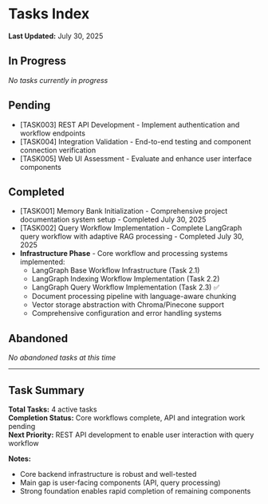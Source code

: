 # Tasks Index

**Last Updated:** July 30, 2025

## In Progress
*No tasks currently in progress*

## Pending
- [TASK003] REST API Development - Implement authentication and workflow endpoints
- [TASK004] Integration Validation - End-to-end testing and component connection verification
- [TASK005] Web UI Assessment - Evaluate and enhance user interface components

## Completed  
- [TASK001] Memory Bank Initialization - Comprehensive project documentation system setup - Completed July 30, 2025
- [TASK002] Query Workflow Implementation - Complete LangGraph query workflow with adaptive RAG processing - Completed July 30, 2025
- **Infrastructure Phase** - Core workflow and processing systems implemented:
  - LangGraph Base Workflow Infrastructure (Task 2.1) 
  - LangGraph Indexing Workflow Implementation (Task 2.2)
  - LangGraph Query Workflow Implementation (Task 2.3) ✅
  - Document processing pipeline with language-aware chunking
  - Vector storage abstraction with Chroma/Pinecone support
  - Comprehensive configuration and error handling systems

## Abandoned
*No abandoned tasks at this time*

---

## Task Summary

**Total Tasks:** 4 active tasks  
**Completion Status:** Core workflows complete, API and integration work pending  
**Next Priority:** REST API development to enable user interaction with query workflow  

**Notes:**
- Core backend infrastructure is robust and well-tested
- Main gap is user-facing components (API, query processing)
- Strong foundation enables rapid completion of remaining components
